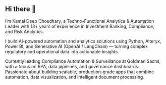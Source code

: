 ## Hi there 👋

 I’m Kamal Deep Choudhary, a Techno-Functional Analytics & Automation Leader with 13+ years of experience in Investment Banking, Compliance, and Risk Analytics.

I build AI-powered automation and analytics solutions using Python, Alteryx, Power BI, and Generative AI (OpenAI / LangChain) — turning complex regulatory and operational data into actionable insights.

Currently leading Compliance Automation & Surveillance at Goldman Sachs, with a focus on RPA, data pipelines, and governance dashboards. Passionate about building scalable, production-grade apps that combine automation, data visualization, and intelligent document processing.

<!--
**kamaldeep786/kamaldeep786** is a ✨ _special_ ✨ repository because its `README.md` (this file) appears on your GitHub profile.

Here are some ideas to get you started:

- 🔭 I’m currently working on ...
- 🌱 I’m currently learning ...
- 👯 I’m looking to collaborate on ...
- 🤔 I’m looking for help with ...
- 💬 Ask me about ...
- 📫 How to reach me: ...
- 😄 Pronouns: ...
- ⚡ Fun fact: ...
-->
